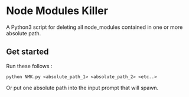 # Node Modules Killer

A Python3 script for deleting all node_modules contained in one or more absolute path.

## Get started

Run these follows :

```
python NMK.py <absolute_path_1> <absolute_path_2> <etc..>
```

Or put one absolute path into the input prompt that will spawn.
